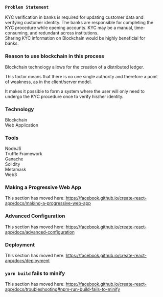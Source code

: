 ### `Problem Statement`

KYC verification in banks is required for updating customer data and verifying customer identity. The banks are responsible for completing the KYC procedure while opening accounts. KYC may be a manual, time-consuming, and redundant across institutions.<br />
Sharing KYC information on Blockchain would be highly beneficial for banks.

### Reason to use blockchain in this process

Blockchain technology allows for the creation of a distributed ledger.</br>

This factor means that there is no one single authority and therefore a point of weakness, as in the client/server model.</br>

It makes it possible to form a system where the user will only need to undergo the KYC procedure once to verify his/her identity.


### Technology
Blockchain </br>
Web Application

### Tools

NodeJS</br>
Truffle Framework</br>
Ganache</br>
Solidity</br>
Metamask</br>
Web3


### Making a Progressive Web App

This section has moved here: https://facebook.github.io/create-react-app/docs/making-a-progressive-web-app

### Advanced Configuration

This section has moved here: https://facebook.github.io/create-react-app/docs/advanced-configuration

### Deployment

This section has moved here: https://facebook.github.io/create-react-app/docs/deployment

### `yarn build` fails to minify

This section has moved here: https://facebook.github.io/create-react-app/docs/troubleshooting#npm-run-build-fails-to-minify
